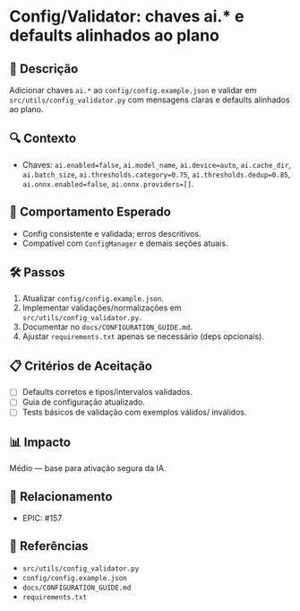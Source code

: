 # Config/Validator: chaves ai.* e defaults alinhados ao plano

## 📝 Descrição
Adicionar chaves `ai.*` ao `config/config.example.json` e validar em `src/utils/config_validator.py` com mensagens claras e defaults alinhados ao plano.

## 🔍 Contexto
- Chaves: `ai.enabled=false`, `ai.model_name`, `ai.device=auto`, `ai.cache_dir`, `ai.batch_size`, `ai.thresholds.category=0.75`, `ai.thresholds.dedup=0.85`, `ai.onnx.enabled=false`, `ai.onnx.providers=[]`.

## 🎯 Comportamento Esperado
- Config consistente e validada; erros descritivos.
- Compatível com `ConfigManager` e demais seções atuais.

## 🛠️ Passos
1. Atualizar `config/config.example.json`.
2. Implementar validações/normalizações em `src/utils/config_validator.py`.
3. Documentar no `docs/CONFIGURATION_GUIDE.md`.
4. Ajustar `requirements.txt` apenas se necessário (deps opcionais).

## 📋 Critérios de Aceitação
- [ ] Defaults corretos e tipos/intervalos validados.
- [ ] Guia de configuração atualizado.
- [ ] Tests básicos de validação com exemplos válidos/ inválidos.

## 📊 Impacto
Médio — base para ativação segura da IA.

## 🔗 Relacionamento
- EPIC: #157

## 🔗 Referências
- `src/utils/config_validator.py`
- `config/config.example.json`
- `docs/CONFIGURATION_GUIDE.md`
- `requirements.txt`
